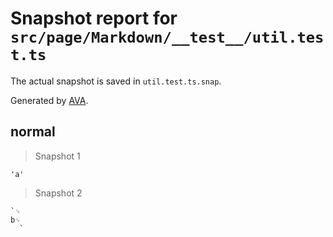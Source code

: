 # Snapshot report for `src/page/Markdown/__test__/util.test.ts`

The actual snapshot is saved in `util.test.ts.snap`.

Generated by [AVA](https://avajs.dev).

## normal

> Snapshot 1

    'a'

> Snapshot 2

    `␊
    b␊
      `
